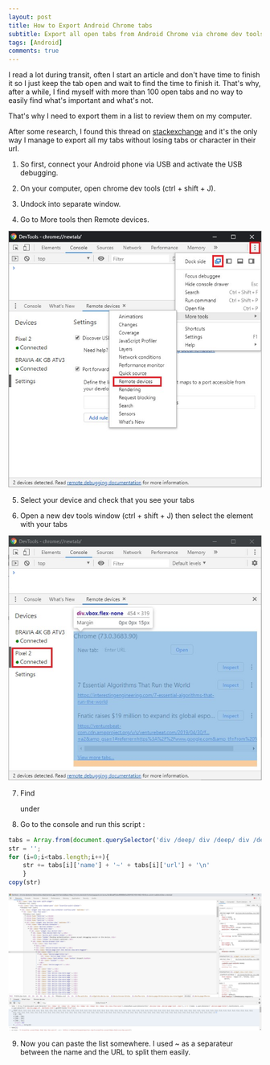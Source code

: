 ```yaml
---
layout: post
title: How to Export Android Chrome tabs
subtitle: Export all open tabs from Android Chrome via chrome dev tools
tags: [Android]
comments: true
---
```


I read a lot during transit, often I start an article and don't have time to finish it so I just keep the tab open and wait to find the time to finish it. That's why, after a while, I find myself with more than 100 open tabs and no way to easily find what's important and what's not.

That's why I need to export them in a list to review them on my computer.

After some research, I found this thread on [stackexchange](https://android.stackexchange.com/questions/56635/how-can-i-export-the-list-of-open-chrome-tabs) and it's the only way I manage to export all my tabs without losing tabs or character in their url.


1. So first, connect your Android phone via USB and activate the USB debugging.

2. On your computer, open chrome dev tools (ctrl + shift + J).

3. Undock into separate window.

4. Go to More tools then Remote devices.

![Remote devices](/img/devtools_remote.jpg)

5. Select your device and check that you see your tabs

6. Open a new dev tools window (ctrl + shift + J) then select the element with your tabs

![Element](/img/devtools_element.jpg)

7. Find <div class="vbox"> under <div class=device-page-list vbox device-viw-more-toggled>

8. Go to the console and run this script :

```javascript
tabs = Array.from(document.querySelector('div /deep/ div /deep/ div /deep/ div /deep/ div /deep/ div /deep/ div.vbox.flex-auto').shadowRoot.querySelectorAll('.devices-view .device-page-list .vbox'), s => ({name: s.querySelector('.device-page-title').textContent, url: s.querySelector('.device-page-url .devtools-link').getAttribute('href')})) 
str = '';
for (i=0;i<tabs.length;i++){
	str += tabs[i]['name'] + '~' + tabs[i]['url'] + '\n'
	}
copy(str)
```

![Element](/img/devtools2.jpg)

9. Now you can paste the list somewhere. I used ~ as a separateur between the name and the URL to split them easily.


